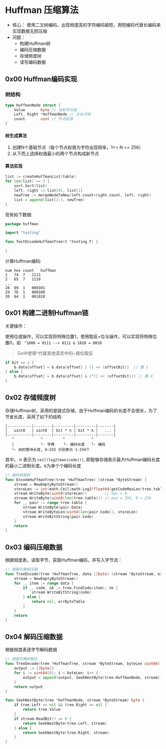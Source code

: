 # Huffman 压缩算法

- 核心： 使用二叉树编码，出现频度高的字符编码越短，用短编码代替长编码来实现数据无损压缩
- 问题：
  - 构建Huffman树
  - 编码压缩数据
  - 存储频度树
  - 读写编码数据

## 0x00 Huffman编码实现

### 树结构

```go
type HuffmanNode struct {
	Value       byte // 当前节点值
	Left, Right *HuffmanNode // 左右子树
	count       uint // 节点权值
}
```

#### 树生成算法

1. 创建N个基础节点（每个节点权值为字符出现频率，1<= N <= 256）
2. 从下而上选择权值最小的两个节点构成新节点

#### 算法实现

```go
list := createHuffmanList(table)
for len(list) >= 2 {
    sort.Sort(list)
    left, right := list[0], list[1]
    newTree := mergeNodeToNew(left.count+right.count, left, right)
    list = append(list[2:], newTree)
}
```

现有如下数据:

```go
package huffman

import "testing"

func TestEncodeHuffmanTree(t *testing.T) {
	
}
```

计算Huffman编码:

```
num	hex	count	huffman
1	74	7	1111
2	65	7	1110
...
28	09	1	000101
29	7D	1	000100
30	64	1	001010
```

## 0x01 构建二进制Huffman链

关键操作：

使用位或操作，可以实现将特殊位置1，使用取反+位与操作，可以实现将特殊位置0，如 ` ^1000 = 0111 --> 0111 & 1010 = 0010` 

> Go中使用^代替其他语言中的~按位取反

```go
if bit == 1 {
    b.data[offset] = b.data[offset] | (1 << (offsetBit))  // 置 1
} else {
    b.data[offset] = b.data[offset] & (^(1 << (offsetBit))) // 置 0 
}
```

## 0x02 存储频度树

存储Huffman树，采用的是链式存储，由于Huffman编码的长度不会很长，为了节省长度，采用了如下的结构

```
|-----------|--------|---------|---------|-------|
|	uint8   | uint8  | bit * n | bit * k |   ... |
|-----------|--------|---------|---------|-------|
   ^            ^         ^            ^
   |			└- 字典    └- 编码长度   └- 编码 
   └- 树的整块长度, 0~255 分别表示 1-256个     
```

其中， n 表示为 `ceil(log2(max(code)))`, 即能够存储表示最大Huffman编码长度的最小二进制长度。k为单个个编码长度

```go
// 编码频度树
func EncodeHuffmanTree(tree *HuffmanTree) (stream *ByteStream) {
	stream = NewEmptyByteStream()
	storeLen := int(math.Ceil(math.Log2(float64(getCodeMaxLen(tree.table)))))
	stream.WriteByte(uint8(storeLen))        // max = 8
	stream.WriteByte(uint8(len(tree.table))) // max = 256, 0 = 256
	for _, pair := range tree.table {
		stream.WriteByte(pair.Data)
		stream.WriteByteLen(uint8(len(pair.Code)), storeLen)
		stream.WriteBitString(pair.Code)
	}
	return
}
```

 ## 0x03 编码压缩数据

根据频度表，读取字节，获取Huffman编码，并写入字节流：

```go
// 根据字典树压缩
func TreeEncode(tree *HuffmanTree, data []byte) (stream *ByteStream, err error) {
	stream = NewEmptyByteStream()
	for _, item := range data {
		if _, code, ok := tree.FindCode(item); ok {
			stream.WriteBitString(code)
		} else {
			return nil, errByteTable
		}
	}
	return
}
```

## 0x04 解码压缩数据

根据频度表逐字节解码数据

```go
// 根据字典树解压
func TreeDecode(tree *HuffmanTree, stream *ByteStream, byteLen uint64) []byte {
	output := []byte{}
	for i := uint64(0); i < byteLen; i++ {
		output = append(output, SeekNextByte(tree.HuffmanNode, stream))
	}
	return output
}

func SeekNextByte(tree *HuffmanNode, stream *ByteStream) byte {
	if tree.Left == nil && tree.Right == nil {
		return tree.Value
	}
	if stream.ReadBit() == 0 {
		return SeekNextByte(tree.Left, stream)
	} else {
		return SeekNextByte(tree.Right, stream)
	}
}
```

